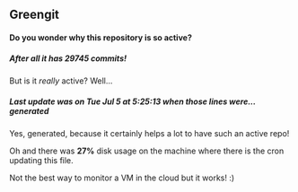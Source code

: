 ## Greengit

#### Do you wonder why this repository is so active?

##### After all it has 29745 commits!

But is it *really* active? Well...

##### Last update was on Tue Jul 5 at 5:25:13 when those lines were... generated

Yes, generated, because it certainly helps a lot to have such an active repo!

Oh and there was **27%** disk usage on the machine
where there is the cron updating this file.

Not the best way to monitor a VM in the cloud but it works! :)
